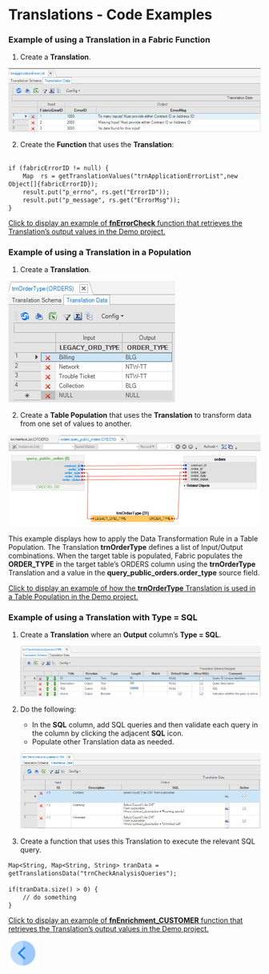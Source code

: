 # Translations - Code Examples

### Example of using a Translation in a Fabric Function 

1.	Create a **Translation**.

![image](/articles/09_translations/images/09_04_01%20Translation.png)

2.	Create the **Function** that uses the **Translation**:

<pre><code>  
if (fabricErrorID != null) {
	Map <String,String> rs = getTranslationValues("trnApplicationErrorList",new Object[]{fabricErrorID});
	result.put("p_errno", rs.get("ErrorID"));
	result.put("p_message", rs.get("ErrorMsg"));
}
</code></pre>

[Click to display an example of **fnErrorCheck** function that retrieves the Translation’s output values in the Demo project.](/articles/demo_project)
       
       
### Example of using a Translation in a Population

1.	Create a **Translation**.

![image](/articles/09_translations/images/09_04_02%20ranslation%20in%20a%20Population.png)

2.	Create a **Table Population** that uses the **Translation** to transform data from one set of values to another.

![image](/articles/09_translations/images/09_04_03%20Table%20Population.png)

This example displays how to apply the Data Transformation Rule in a Table Population. The Translation **trnOrderType** defines a list of Input/Output combinations. When the target table is populated, Fabric populates the **ORDER_TYPE**  in the target table’s ORDERS column using the **trnOrderType** Translation and a value in the **query_public_orders.order_type** source field.

[Click to display an example of how the **trnOrderType** Translation is used in a Table Population in the Demo project.](/articles/demo_project)

### Example of using a Translation with Type = SQL

1.	Create a **Translation** where an **Output** column’s **Type = SQL**.

       ![image](/articles/09_translations/images/09_04_04%20Type%20%3D%20SQL..png)

2.	Do the following:
       * In the **SQL** column, add SQL queries and then validate each query in the column by clicking the adjacent **SQL** icon. 
       * Populate other Translation data as needed.
       
       ![image](/articles/09_translations/images/09_04_05%20Translation%20data.png)
       
       
 3.	Create a function that uses this Translation to execute the relevant SQL query. 
 

~~~
Map<String, Map<String, String> tranData = getTranslationsData("trnCheckAnalysisQueries");

if(tranData.size() > 0) {
	// do something
}
~~~

[Click to display an example of **fnEnrichment_CUSTOMER** function that retrieves the Translation’s output values in the Demo project.](/articles/demo_project)


[![Previous](/articles/images/Previous.png)](/articles/09_translations/04_using_translations_in_fabric.md)


